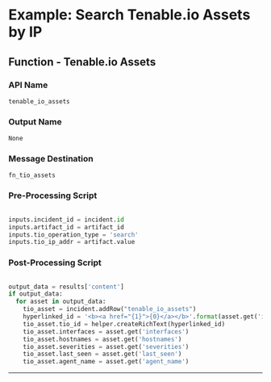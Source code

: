 <!--
    DO NOT MANUALLY EDIT THIS FILE
    THIS FILE IS AUTOMATICALLY GENERATED WITH resilient-circuits codegen
-->

# Example: Search Tenable.io Assets by IP

## Function - Tenable.io Assets

### API Name
`tenable_io_assets`

### Output Name
`None`

### Message Destination
`fn_tio_assets`

### Pre-Processing Script
```python

inputs.incident_id = incident.id
inputs.artifact_id = artifact_id
inputs.tio_operation_type = 'search'
inputs.tio_ip_addr = artifact.value

```

### Post-Processing Script
```python

output_data = results['content']
if output_data:
  for asset in output_data:
    tio_asset = incident.addRow("tenable_io_assets")
    hyperlinked_id = '<b><a href="{1}">{0}</a></b>'.format(asset.get('id'), asset.get('asset_url'))
    tio_asset.tio_id = helper.createRichText(hyperlinked_id)
    tio_asset.interfaces = asset.get('interfaces')
    tio_asset.hostnames = asset.get('hostnames')
    tio_asset.severities = asset.get('severities')
    tio_asset.last_seen = asset.get('last_seen')
    tio_asset.agent_name = asset.get('agent_name')

```

---

